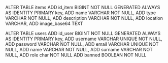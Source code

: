 ALTER TABLE items
    ADD id_item BIGINT NOT NULL GENERATED ALWAYS AS IDENTITY PRIMARY key,
    ADD name VARCHAR NOT NULL,
    ADD type VARCHAR NOT NULL,
    ADD description VARCHAR NOT NULL,
    ADD location VARCHAR,
    ADD image_base64 TEXT

ALTER TABLE users
    ADD id_user BIGINT NOT NULL GENERATED ALWAYS AS IDENTITY PRIMARY key,
    ADD username VARCHAR UNIQUE NOT NULL,
    ADD password VARCHAR NOT NULL,
    ADD email VARCHAR UNIQUE NOT NULL,
    ADD name VARCHAR NOT NULL,
    ADD surname VARCHAR NOT NULL,
    ADD role char NOT NULL
    ADD banned BOOLEAN NOT NULL